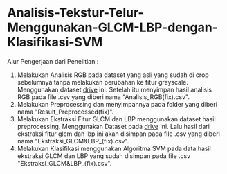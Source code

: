 # Analisis-Tekstur-Telur-Menggunakan-GLCM-LBP-dengan-Klasifikasi-SVM

Alur Pengerjaan dari Penelitian :
1. Melakukan Analisis RGB pada dataset yang asli yang sudah di crop sebelumnya tanpa melakukan perubahan ke fitur grayscale. Menggunakan dataset [drive](https://drive.google.com/open?id=1LIy1qGC7-g3PdHkcSLTQtPslFbICIdVq&usp=drive_copy) ini. Setelah itu menyimpan hasil analisis RGB pada file .csv yang diberi nama "Analisis_RGB(fix).csv".
2. Melakukan Preprocessing dan menyimpannya pada folder yang diberi nama "Result_Preprocessed(fix)".
3. Melakukan Ekstraksi Fitur GLCM dan LBP menggunakan dataset hasil preprocessing. Menggunakan Dataset pada [drive](https://drive.google.com/drive/folders/1nlEHpU2erveQjnxpUB0fV3cMKyjkYpPM?usp=sharing) ini. Lalu hasil dari ekstraksi fitur glcm dan lbp ini akan disimpan pada file .csv yang diberi nama "Ekstraksi_GLCM&LBP_(fix).csv".
4. Melakukan Klasifikasi menggunakan Algoritma SVM pada data hasil ekstraksi GLCM dan LBP yang sudah disimpan pada file .csv "Ekstraksi_GLCM&LBP_(fix).csv".
